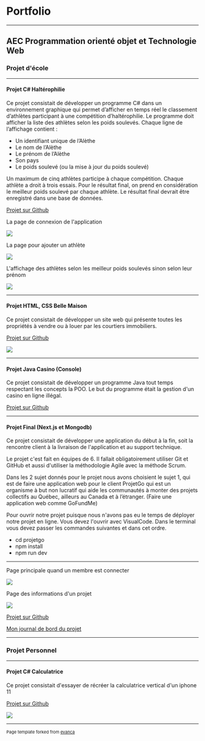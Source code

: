 # Portfolio

---
## AEC Programmation orienté objet et Technologie Web
### Projet d'école 
---

#### Projet C# Haltérophilie 
Ce projet consistait de développer un programme C# dans un environnement graphique qui permet
d’afficher en temps réel le classement d’athlètes participant à une compétition
d’haltérophilie. Le programme doit afficher la liste des athlètes selon les poids
soulevés. Chaque ligne de l’affichage contient :
- Un identifiant unique de l’Alèthe
- Le nom de l’Alèthe
- Le prénom de l’Alèthe
- Son pays
- Le poids soulevé (ou la mise à jour du poids soulevé)

Un maximum de cinq athlètes participe à chaque compétition. Chaque athlète a
droit à trois essais. Pour le résultat final, on prend en considération le meilleur
poids soulevé par chaque athlète. Le résultat final devrait être enregistré dans
une base de données.

[Projet sur Github](https://github.com/whippet83/Projets/tree/main/Halterofilie_Csharp)

La page de connexion de l'application

<img src="images/HalterofiliePhoto/1_Login.JPG?raw=true"/>

La page pour ajouter un athlète

<img src="images/HalterofiliePhoto/2_AjouterAthlete.JPG?raw=true"/>

L'affichage des athlètes selon les meilleur poids soulevés sinon selon leur prénom

<img src="images/HalterofiliePhoto/5_AfficherAthlete.JPG?raw=true"/>

---

#### Projet HTML, CSS Belle Maison
Ce projet consistait de développer un site web qui présente toutes les propriétés à vendre ou à 
louer par les courtiers immobiliers.

[Projet sur Github](https://github.com/whippet83/Projets/tree/main/BelleMaison_siteWeb)

<img src="images/projetPhoto/siteWeb.JPG?raw=true"/>

---

#### Projet Java Casino (Console)
Ce projet consistait de développer un programme Java 
tout temps respectant les concepts la POO.
Le but du programme était la gestion d'un casino en ligne illégal.

[Projet sur Github](https://github.com/whippet83/Projets/tree/main/Casino_Java)

--- 

#### Projet Final (Next.js et Mongodb)
Ce projet consistait de développer une application du début à la fin, soit la rencontre client
à la livraison de l'application et au support technique.

Le projet c'est fait en équipes de 6. Il fallait obligatoirement utiliser Git et GitHub et aussi d'utiliser la méthodologie Agile
avec la méthode Scrum.

Dans les 2 sujet donnés pour le projet nous avons choisient le sujet 1, qui est de faire une application web pour le client ProjetGo qui est un organisme à but non lucratif qui aide les communautés à monter des projets collectifs au Québec, ailleurs au Canada et à l’étranger. (Faire une application web comme GoFundMe)

Pour ouvrir notre projet puisque nous n'avons pas eu le temps de déployer notre projet en ligne. Vous devez l'ouvrir avec VisualCode. Dans le terminal vous devez passer les commandes suivantes et dans cet ordre.

- cd projetgo
- npm install
- npm run dev

---

Page principale quand un membre est connecter

<img src="images/final.JPG?raw=true"/>

Page des informations d'un projet

<img src="images/final2.JPG?raw=true"/>


[Projet sur Github](https://github.com/RhinoSideShow/projet_integration/tree/Production/projetgo)

[Mon journal de bord du projet](https://github.com/RhinoSideShow/projet_integration/blob/Production/Documentation/JournalDeBordPersonel/Nicolas/journal_de_bord_Nicolas.md)

---

### Projet Personnel

---
#### Projet C# Calculatrice
Ce projet consistait d'essayer de récréer la calculatrice vertical 
d'un iphone 11

[Projet sur Github](https://github.com/whippet83/Projets/tree/main/Calculatrice_Csharp)

<img src="images/projetPhoto/calculatrice.JPG?raw=true"/>

---





<p style="font-size:11px">Page template forked from <a href="https://github.com/evanca/quick-portfolio">evanca</a></p>
<!-- Remove above link if you don't want to attibute -->

